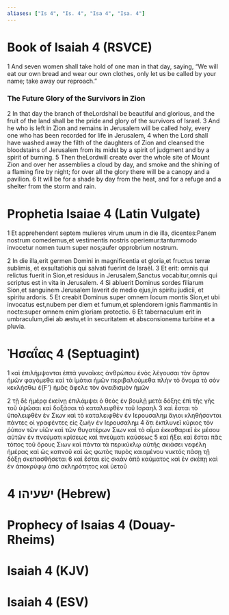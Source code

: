 ```yaml
---
aliases: ["Is 4", "Is. 4", "Isa 4", "Isa. 4"]
---
```



# Book of Isaiah 4 (RSVCE)

1 And seven women shall take hold of one man in that day, saying, “We will eat our own bread and wear our own clothes, only let us be called by your name; take away our reproach.”
### The Future Glory of the Survivors in Zion
2 In that day the branch of theLordshall be beautiful and glorious, and the fruit of the land shall be the pride and glory of the survivors of Israel.
3 And he who is left in Zion and remains in Jerusalem will be called holy, every one who has been recorded for life in Jerusalem,
4 when the Lord shall have washed away the filth of the daughters of Zion and cleansed the bloodstains of Jerusalem from its midst by a spirit of judgment and by a spirit of burning.
5 Then theLordwill create over the whole site of Mount Zion and over her assemblies a cloud by day, and smoke and the shining of a flaming fire by night; for over all the glory there will be a canopy and a pavilion.
6 It will be for a shade by day from the heat, and for a refuge and a shelter from the storm and rain.


# Prophetia Isaiae 4 (Latin Vulgate)

1 Et apprehendent septem mulieres virum unum in die illa, dicentes:Panem nostrum comedemus,et vestimentis nostris operiemur:tantummodo invocetur nomen tuum super nos;aufer opprobrium nostrum.

2 In die illa,erit germen Domini in magnificentia et gloria,et fructus terræ sublimis, et exsultatiohis qui salvati fuerint de Israël.
3 Et erit: omnis qui relictus fuerit in Sion,et residuus in Jerusalem,Sanctus vocabitur,omnis qui scriptus est in vita in Jerusalem.
4 Si abluerit Dominus sordes filiarum Sion,et sanguinem Jerusalem laverit de medio ejus,in spiritu judicii, et spiritu ardoris.
5 Et creabit Dominus super omnem locum montis Sion,et ubi invocatus est,nubem per diem et fumum,et splendorem ignis flammantis in nocte:super omnem enim gloriam protectio.
6 Et tabernaculum erit in umbraculum,diei ab æstu,et in securitatem et absconsionema turbine et a pluvia.


# Ἠσαΐας 4 (Septuagint)

1 καὶ ἐπιλήμψονται ἑπτὰ γυναῖκες ἀνθρώπου ἑνὸς λέγουσαι τὸν ἄρτον ἡμῶν φαγόμεθα καὶ τὰ ἱμάτια ἡμῶν περιβαλούμεθα πλὴν τὸ ὄνομα τὸ σὸν κεκλήσθω ἐ{F'} ἡμᾶς ἄφελε τὸν ὀνειδισμὸν ἡμῶν

2 τῇ δὲ ἡμέρᾳ ἐκείνῃ ἐπιλάμψει ὁ θεὸς ἐν βουλῇ μετὰ δόξης ἐπὶ τῆς γῆς τοῦ ὑψῶσαι καὶ δοξάσαι τὸ καταλειφθὲν τοῦ Ισραηλ
3 καὶ ἔσται τὸ ὑπολειφθὲν ἐν Σιων καὶ τὸ καταλειφθὲν ἐν Ιερουσαλημ ἅγιοι κληθήσονται πάντες οἱ γραφέντες εἰς ζωὴν ἐν Ιερουσαλημ
4 ὅτι ἐκπλυνεῖ κύριος τὸν ῥύπον τῶν υἱῶν καὶ τῶν θυγατέρων Σιων καὶ τὸ αἷμα ἐκκαθαριεῖ ἐκ μέσου αὐτῶν ἐν πνεύματι κρίσεως καὶ πνεύματι καύσεως
5 καὶ ἥξει καὶ ἔσται πᾶς τόπος τοῦ ὄρους Σιων καὶ πάντα τὰ περικύκλῳ αὐτῆς σκιάσει νεφέλη ἡμέρας καὶ ὡς καπνοῦ καὶ ὡς φωτὸς πυρὸς καιομένου νυκτός πάσῃ τῇ δόξῃ σκεπασθήσεται
6 καὶ ἔσται εἰς σκιὰν ἀπὸ καύματος καὶ ἐν σκέπῃ καὶ ἐν ἀποκρύφῳ ἀπὸ σκληρότητος καὶ ὑετοῦ


# 4 ישעיהו (Hebrew)


# Prophecy of Isaias 4 (Douay-Rheims)


# Isaiah 4 (KJV)


# Isaiah 4 (ESV)

